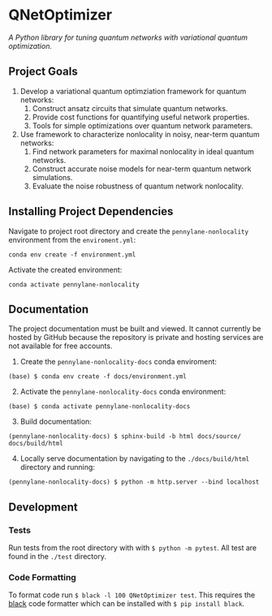 # QNetOptimizer

*A Python library for tuning quantum networks with variational quantum optimization.*

## Project Goals

1. Develop a variational quantum optimziation framework for quantum networks:
    1. Construct ansatz circuits that simulate quantum networks.
    2. Provide cost functions for quantifying useful network properties.
    3. Tools for simple optimizations over quantum network parameters.
2. Use framework to characterize nonlocality in noisy, near-term quantum networks:
    1. Find network parameters for maximal nonlocality in ideal quantum networks.
    2. Construct accurate noise models for near-term quantum network simulations. 
    3. Evaluate the noise robustness of quantum network nonlocality.

## Installing Project Dependencies

Navigate to project root directory and create the `pennylane-nonlocality` environment
from the `enviroment.yml`:

```
conda env create -f environment.yml
```

Activate the created environment:

```
conda activate pennylane-nonlocality
```

## Documentation

The project documentation must be built and viewed. 
It cannot currently be hosted by GitHub because the repository is private and hosting
services are not available for free accounts. 

1. Create the `pennylane-nonlocality-docs` conda enviroment:

```
(base) $ conda env create -f docs/environment.yml
```

2. Activate the `pennylane-nonlocality-docs` conda environment:

```
(base) $ conda activate pennylane-nonlocality-docs
```

3. Build documentation:

```
(pennylane-nonlocality-docs) $ sphinx-build -b html docs/source/ docs/build/html
```

4. Locally serve documentation by navigating to the `./docs/build/html` directory and running:

```
(pennylane-nonlocality-docs) $ python -m http.server --bind localhost
``` 

## Development

### Tests

Run tests from the root directory with with `$ python -m pytest`. All test are found in the `./test` directory.

### Code Formatting

To format code run `$ black -l 100 QNetOptimizer test`. This requires the [black](https://black.readthedocs.io/en/stable/) code formatter which can be installed with `$ pip install black`.


